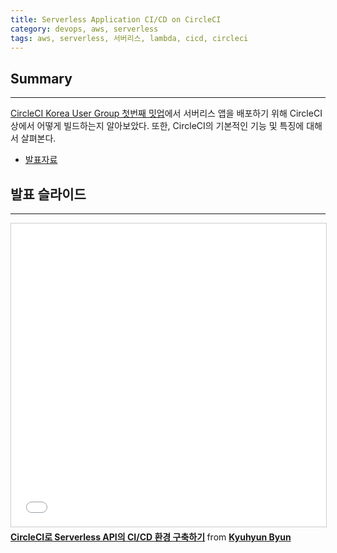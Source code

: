 ```yaml
---
title: Serverless Application CI/CD on CircleCI
category: devops, aws, serverless
tags: aws, serverless, 서버리스, lambda, cicd, circleci
---
```

## Summary
---
[CircleCI Korea User Group 첫번째 밋업](https://festa.io/events/267)에서 서버리스 앱을 배포하기 위해 CircleCI 상에서 어떻게 빌드하는지 알아보았다.
또한, CircleCI의 기본적인 기능 및 특징에 대해서 살펴본다.

- [발표자료](https://www.slideshare.net/KyuhyunByun1/circleci-serverless-api-cicd)

## 발표 슬라이드
---

<iframe src="//www.slideshare.net/slideshow/embed_code/key/Ed3VpRrY7tnH3U" width="595" height="485" frameborder="0" marginwidth="0" marginheight="0" scrolling="no" style="border:1px solid #CCC; border-width:1px; margin-bottom:5px; max-width: 100%;" allowfullscreen> </iframe> <div style="margin-bottom:5px"> <strong> <a href="//www.slideshare.net/KyuhyunByun1/circleci-serverless-api-cicd" title="CircleCI로 Serverless API의 CI/CD 환경 구축하기" target="_blank">CircleCI로 Serverless API의 CI/CD 환경 구축하기</a> </strong> from <strong><a href="https://www.slideshare.net/KyuhyunByun1" target="_blank">Kyuhyun Byun</a></strong> </div>
